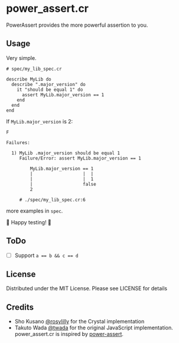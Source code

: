 # power_assert.cr

PowerAssert provides the more powerful assertion to you.

## Usage

Very simple.

```crystal
# spec/my_lib_spec.cr

describe MyLib do
  describe ".major_version" do
    it "should be equal 1" do
      assert MyLib.major_version == 1
    end
  end
end
```

If `MyLib.major_version` is 2:

```
F

Failures:

  1) MyLib .major_version should be equal 1
     Failure/Error: assert MyLib.major_version == 1

         MyLib.major_version == 1
         |                   |  |
         |                   |  1
         |                   false
         2

     # ./spec/my_lib_spec.cr:6
```

more examples in `spec`.

:tada: Happy testing! :tada:

## ToDo

- [ ] Support `a == b && c == d`

## License

Distributed under the MIT License. Please see LICENSE for details

## Credits

- Sho Kusano [@rosylilly](https://github.com/rosylilly) for the Crystal implementation
- Takuto Wada [@twada](https://github.com/twada) for the original JavaScript implementation. power_assert.cr is inspired by [power-assert](https://www.npmjs.com/package/power-assert).
